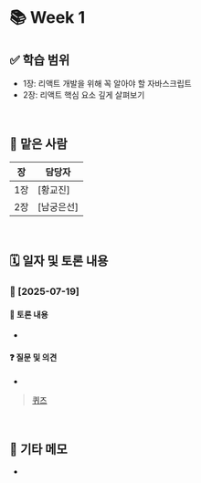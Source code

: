 # 📚 Week 1

## ✅ 학습 범위
- 1장: 리액트 개발을 위해 꼭 알아야 할 자바스크립트
- 2장: 리액트 핵심 요소 깊게 살펴보기

<br/>

## 👤 맡은 사람
| 장 | 담당자 |
|----|--------|
| 1장 | [황교진] |
| 2장 | [남궁은선] |

<br/>

## 🗓️ 일자 및 토론 내용

### 📅 [2025-07-19]

#### 💬 토론 내용
- 

#### ❓ 질문 및 의견

- 

> <a href="Week1/quiz.md">퀴즈</a>

<br/>

## 📝 기타 메모
- 
